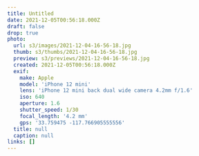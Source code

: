 ```yaml
---
title: Untitled
date: 2021-12-05T00:56:18.000Z
draft: false
drop: true
photo:
  url: s3/images/2021-12-04-16-56-18.jpg
  thumb: s3/thumbs/2021-12-04-16-56-18.jpg
  preview: s3/previews/2021-12-04-16-56-18.jpg
  created: 2021-12-05T00:56:18.000Z
  exif:
    make: Apple
    model: 'iPhone 12 mini'
    lens: 'iPhone 12 mini back dual wide camera 4.2mm f/1.6'
    iso: 640
    aperture: 1.6
    shutter_speed: 1/30
    focal_length: '4.2 mm'
    gps: '33.759475 -117.766905555556'
  title: null
  caption: null
links: []
---
```

